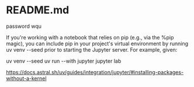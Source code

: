 # README.md
password
wqu


If you're working with a notebook that relies on pip (e.g., via the %pip magic), you can include pip in your project's virtual environment by running uv venv --seed prior to starting the Jupyter server. For example, given:


uv venv --seed
uv run --with jupyter jupyter lab

https://docs.astral.sh/uv/guides/integration/jupyter/#installing-packages-without-a-kernel